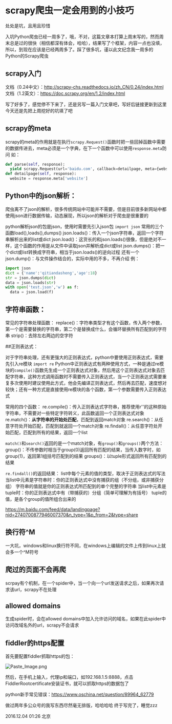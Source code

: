 # scrapy爬虫一定会用到的小技巧

处处是坑，且用且珍惜

入坑Python爬虫已经一周多了，哦，不对，这篇文章本打算上周末写的，然而周末总是过的很快（相信都深有体会，哈哈），结果写了个框架，内容一点也没填，所以，到现在应该是已经两周多了。踩了很多坑，谨以此文纪念我一周多的Python的Scrapy爬虫

## scrapy入门

文档（0.24中文）：http://scrapy-chs.readthedocs.io/zh_CN/0.24/index.html
文档（1.2英文）：https://doc.scrapy.org/en/1.2/index.html

写了好多了，感觉停不下来了，还是另写一篇入门文章吧，写好后链接更新到这里
今天还是先把上周挖好的坑填了吧


## scrapy的meta
scrapy的meta的作用就是在执行`scrapy.Request()`函数时把一些回掉函数中需要的数据传进去，meta必须是一个字典，在下一个函数中可以使用`response.meta`防问
如：

```python
def parse(self, response):
  yield scrapy.Request(url='baidu.com', callback=detailpage, meta={website:'百度'})
def detailpage(self, response):
  website = response.meta['website']
```

## Python中的json解析：

爬虫离不了json的解析，很多传统网站中可能并不需要，但是目前很多新网站中都使用json进行数据传输，动态展现，所以json的解析对于爬虫是很重要的

python解析json的包是json，使用时需要先引入json包
`import json`
常用的三个函数load(),loads(),dumps()
json.loads()：传入一个json字符串，返回一个字符串解析出来的list或dict
json.load()：这货长的和json.loads()很像，但是绝对不一样，这个函数的作用是从文件中读取json并解析成dict或list
json.dumps()：把一个dict或list转换成字符串，相当于json.loads()的逆向过程
还有一个json.dump()：与文件操作结合的，实际中用的不多，不再介绍
例：

```python
import json
dict = {'name':'qitiandasheng','age':18}
str = json.dumps(dict)
data = json.loads(str)
with open('test.json','w') as f:
  data = json.load(f)
```

## 字符串函数：

常见的字符串处理函数：
replace()：字符串类型才有这个函数，传入两个参数，第一个是需要替换的字符串，第二个是替换成什么，会循环替换所有匹配到的字符串
strip()：去除左右两边的空字符

##正则表达式：

对于字符串处理，还有更强大的正则表达式，python中要使用正则表达式，需要先引入re模块
`import re`
Python中正则表达式有两种使用方式，一种是通过re模块的`compile()`函数先生成一个正则表达式对象，然后用这个正则表达式对象去匹配字符串，这种方式调用函数时不需要传入正则表达式，当一个正则表达式需要重复多次使用时建议使用此方式，他会先编译正则表达式，然后再去匹配，速度想对较快；还有一种方式是直接使用re模块的各个函数，第一个参数需要传入正则表达式

常用的四个函数：
re.compile()：传入正则表达式字符串，推荐使用r''的这种原始字符串，不需要对一些特定字符转义，此函数返回一个正则表达式对象
re.match()：**从字符串的开始处匹配**，匹配到返回match对象
re.search()：从任意字符处开始匹配，匹配到就返回一个match对象
re.findall()：从任意字符处开始匹配，匹配到所有的结果，返回一个list

`match()`和`search()`返回的是一个match对象，有`group()`和`groups()`两个方法：
group()：不传参数时相当于group(0)返回所有匹配的结果，当传入数字时，如group(1)，返回第1组括号匹配到的结果
groups()：以tuple形式返回所有匹配到的结果


`re.findall()`的返回结果：
list中每个元素的值的类型，取决于正则表达式的写法
当list中元素是字符串时：你的正则表达式中没有捕获的组（不分组，或非捕获分组）
字符串的值就是你的正则表达式所匹配到的单个完整的字符串
当list中元素是tuple时：你的正则表达式中有（带捕获的）分组（简单可理解为有括号）
tuple的值，是各个group的值所组合出来的


https://m.baidu.com/feed/data/landingpage?nid=2740700877946007370&n_type=1&p_from=2&type=share


## 换行符^M

一大坑，windows和linux换行符不同，在windows上编辑的文件上传到linux上就会多一个^M符号

## 爬过的页面不会再爬

scrpay有个机制，在一个spider中，当一个向一个url发送请求之后，如果再次请求该url，scrapy不在处理

## allowed domains

生成spider时，会在allowed domains中加入允许访问的域名，如果在此spider中访问改域名外的url，scrapy不会请求

## fiddler的https配置

首先要配置fiddler抓取https的包：

![Paste_Image.png](http://upload-images.jianshu.io/upload_images/2795025-76c0438b8cea83e1.png?imageMogr2/auto-orient/strip%7CimageView2/2/w/1240)

然后，在手机上输入，代理ip和端口，如192.168.1.5:8888，点击FiddlerRootcertificate安装证书，就可以抓取https的数据包了

python新手常见错误：https://www.oschina.net/question/89964_62779


做过两年多公众号的我写东西尽然毫无排版，哈哈哈哈
终于写完了，睡觉zzz

2016.12.04 01:26
北京

